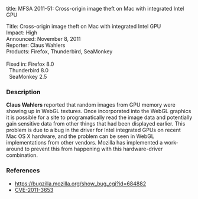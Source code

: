 title: MFSA 2011-51: Cross-origin image theft on Mac with integrated Intel GPU

<p>
<span class="label">Title:</span>      Cross-origin image theft on Mac with integrated Intel GPU<br/>
<span class="label">Impact:</span>     High<br/>
<span class="label">Announced:</span>  November 8, 2011<br/>
<span class="label">Reporter:</span>   Claus Wahlers<br/>
<span class="label">Products:</span>   Firefox, Thunderbird, SeaMonkey<br/>
<br/>
<span class="label">Fixed in:</span>   Firefox 8.0<br/>
<span class="label">&#160;</span>      Thunderbird 8.0<br/>
<span class="label">&#160;</span>      SeaMonkey 2.5<br/>
</p>


<h3>Description</h3>

<p><strong>Claus Wahlers</strong> reported that random images from GPU memory
were showing up in WebGL textures. Once incorporated into the WebGL graphics it
is possible for a site to programatically read the image data and potentially
gain sensitive data from other things that had been displayed earlier. This
problem is due to a bug in the driver for Intel integrated GPUs on recent
Mac OS X hardware, and the problem can be seen in WebGL implementations from
other vendors. Mozilla has implemented a work-around to prevent this from
happening with this hardware-driver combination.
</p>


<h3>References</h3>

<ul>
  <li><a href="https://bugzilla.mozilla.org/show_bug.cgi?id=684882">
      https://bugzilla.mozilla.org/show_bug_cgi?id=684882</a></li>
  <li><a class="ex-ref" href="http://cve.mitre.org/cgi-bin/cvename.cgi?name=CVE-2011-3653">CVE-2011-3653</a></li>
</ul>



